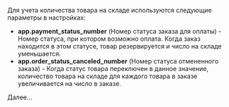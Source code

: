 Для учета количества товара на складе используются следующие параметры в настройках:
- **app.payment_status_number** (Номер статуса заказа для оплаты) - Номер статуса, при котором возможно оплата. Когда заказ находится в этом статусе, товар резервируется и число на складе уменьшается.
- **app.order_status_canceled_number** (Номер статуса отмененного заказа) - Когда статус товара переключен в данное значение, количество товара на складе для каждого товара в заказе увеличивается на число в заказе.

Далее...